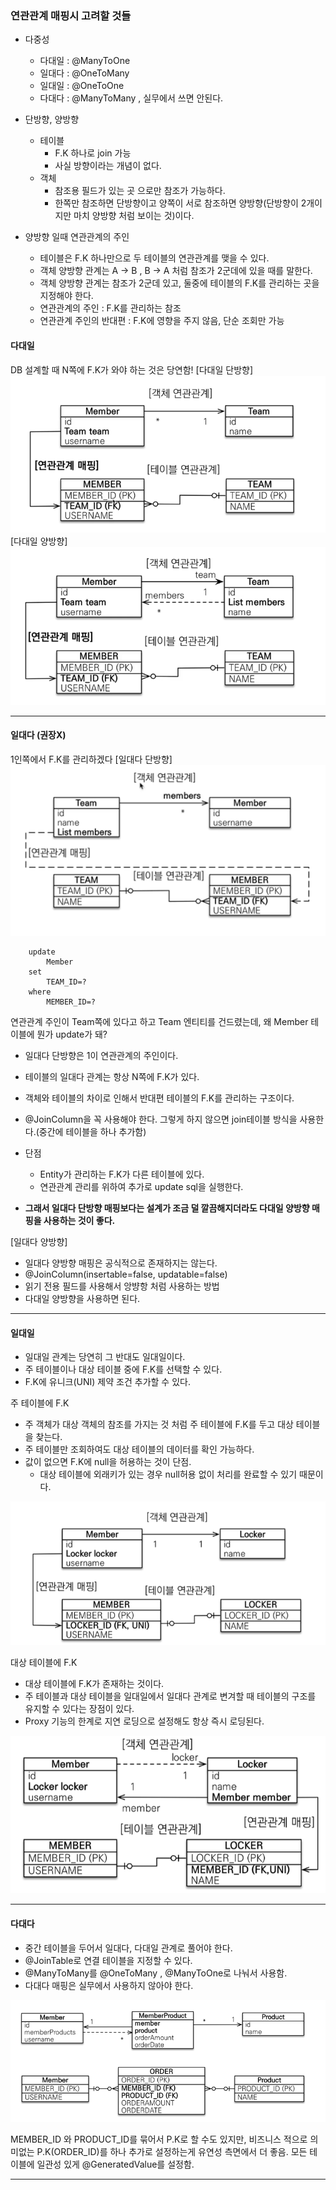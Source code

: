 ### 연관관계 매핑시 고려할 것들
- 다중성
  - 다대일 : @ManyToOne 
  - 일대다 : @OneToMany
  - 일대일 : @OneToOne
  - 다대다 : @ManyToMany , 실무에서 쓰면 안된다.


- 단방향, 양방향
  - 테이블 
    - F.K 하나로 join 가능
    - 사실 방향이라는 개념이 없다.
  - 객체
    - 참조용 필드가 있는 곳 으로만 참조가 가능하다.
    - 한쪽만 참조하면 단방향이고 양쪽이 서로 참조하면 양방향(단방향이 2개이지만 마치 양방향 처럼 보이는 것)이다.


- 양방향 일때 연관관계의 주인
  - 테이블은 F.K 하나만으로 두 테이블의 연관관계를 맺을 수 있다.
  - 객체 양방향 관계는 A -> B , B -> A 처럼 참조가 2군데에 있을 때를 말한다.
  - 객체 양방향 관계는 참조가 2군데 있고, 둘중에 테이블의 F.K를 관리하는 곳을 지정해야 한다.
  - 연관관계의 주인 : F.K를 관리하는 참조
  - 연관관계 주인의 반대편 : F.K에 영향을 주지 않음, 단순 조회만 가능

#### 다대일

DB 설계할 때 N쪽에 F.K가 와야 하는 것은 당연함!
[다대일 단방향]
![img_1.png](img/img_1.png)
[다대일 양방향]
![img_2.png](img/img_2.png)

---

#### 일대다 (권장X)

1인쪽에서 F.K를 관리하겠다
[일대다 단방향]
![img_3.png](img/img_3.png)

```roomsql
    update
        Member 
    set
        TEAM_ID=? 
    where
        MEMBER_ID=?
```
연관관계 주인이 Team쪽에 있다고 하고 Team 엔티티를 건드렸는데,
왜 Member 테이블에 뭔가 update가 돼?

- 일대다 단방향은 1이 연관관계의 주인이다.
- 테이블의 일대다 관계는 항상 N쪽에 F.K가 있다.
- 객체와 테이블의 차이로 인해서 반대편 테이블의 F.K를 관리하는 구조이다.
- @JoinColumn을 꼭 사용해야 한다. 그렇게 하지 않으면 join테이블 방식을 사용한다.(중간에 테이블을 하나 추가함)


- 단점
  - Entity가 관리하는 F.K가 다른 테이블에 있다.
  - 연관관계 관리를 위하여 추가로 update sql을 실행한다.
- **그래서 일대다 단방향 매핑보다는 설계가 조금 덜 깔끔해지더라도 다대일 양방향 매핑을 사용하는 것이 좋다.**

[일대다 양방향]
- 일대다 양방향 매핑은 공식적으로 존재하지는 않는다.
- @JoinColumn(insertable=false, updatable=false)
- 읽기 전용 필드를 사용해서 앙뱡항 처럼 사용하는 방법
- 다대일 양방향을 사용하면 된다.

---

#### 일대일

- 일대일 관계는 당연히 그 반대도 일대일이다.
- 주 테이블이나 대상 테이블 중에 F.K를 선택할 수 있다.
- F.K에 유니크(UNI) 제약 조건 추가할 수 있다.


주 테이블에 F.K
- 주 객체가 대상 객체의 참조를 가지는 것 처럼 주 테이블에 F.K를 두고 대상 테이블을 찾는다.
- 주 테이블만 조회하여도 대상 테이블의 데이터를 확인 가능하다.
- 값이 없으면 F.K에 null을 허용하는 것이 단점.
  - 대상 테이블에 외래키가 있는 경우 null허용 없이 처리를 완료할 수 있기 때문이다.
  
![img_4.png](img/img_4.png)

대상 테이블에 F.K
- 대상 테이블에 F.K가 존재하는 것이다.
- 주 테이블과 대상 테이블을 일대일에서 일대다 관계로 변겨할 때 테이블의 구조를 유지할 수 있다는 장점이 있다.
- Proxy 기능의 한계로 지연 로딩으로 설정해도 항상 즉시 로딩된다.

![img_5.png](img/img_5.png)

---

#### 다대다

- 중간 테이블을 두어서 일대다, 다대일 관계로 풀어야 한다.
- @JoinTable로 연결 테이블을 지정할 수 있다.
- @ManyToMany를 @OneToMany , @ManyToOne로 나눠서 사용함.
- 다대다 매핑은 실무에서 사용하지 않아야 한다.

![img.png](img/img_6.png)

MEMBER_ID 와 PRODUCT_ID를 묶어서 P.K로 할 수도 있지만,
비즈니스 적으로 의미없는 P.K(ORDER_ID)를 하나 추가로 설정하는게 유연성 측면에서 더 좋음.
모든 테이블에 일관성 있게 @GeneratedValue를 설정함.

---














